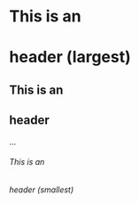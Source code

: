 # This is an <h1> header (largest)
## This is an <h2> header
...
###### This is an <h6> header (smallest)
